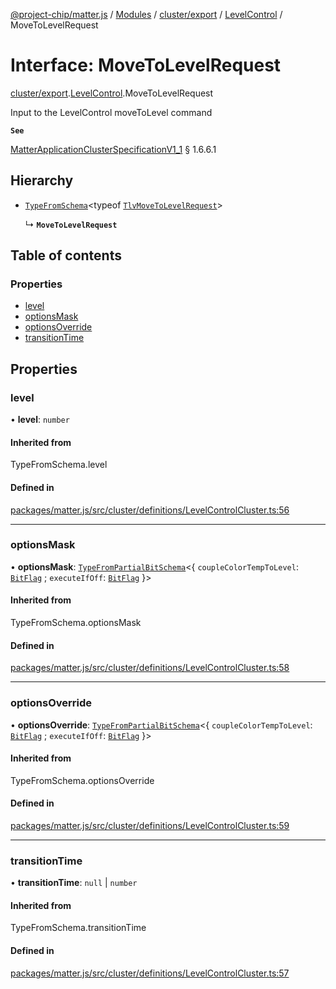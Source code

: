 [@project-chip/matter.js](../README.md) / [Modules](../modules.md) / [cluster/export](../modules/cluster_export.md) / [LevelControl](../modules/cluster_export.LevelControl.md) / MoveToLevelRequest

# Interface: MoveToLevelRequest

[cluster/export](../modules/cluster_export.md).[LevelControl](../modules/cluster_export.LevelControl.md).MoveToLevelRequest

Input to the LevelControl moveToLevel command

**`See`**

[MatterApplicationClusterSpecificationV1_1](spec_export.MatterApplicationClusterSpecificationV1_1.md) § 1.6.6.1

## Hierarchy

- [`TypeFromSchema`](../modules/tlv_export.md#typefromschema)\<typeof [`TlvMoveToLevelRequest`](../modules/cluster_export.LevelControl.md#tlvmovetolevelrequest)\>

  ↳ **`MoveToLevelRequest`**

## Table of contents

### Properties

- [level](cluster_export.LevelControl.MoveToLevelRequest.md#level)
- [optionsMask](cluster_export.LevelControl.MoveToLevelRequest.md#optionsmask)
- [optionsOverride](cluster_export.LevelControl.MoveToLevelRequest.md#optionsoverride)
- [transitionTime](cluster_export.LevelControl.MoveToLevelRequest.md#transitiontime)

## Properties

### level

• **level**: `number`

#### Inherited from

TypeFromSchema.level

#### Defined in

[packages/matter.js/src/cluster/definitions/LevelControlCluster.ts:56](https://github.com/project-chip/matter.js/blob/3adaded6/packages/matter.js/src/cluster/definitions/LevelControlCluster.ts#L56)

___

### optionsMask

• **optionsMask**: [`TypeFromPartialBitSchema`](../modules/schema_export.md#typefrompartialbitschema)\<\{ `coupleColorTempToLevel`: [`BitFlag`](../modules/schema_export.md#bitflag) ; `executeIfOff`: [`BitFlag`](../modules/schema_export.md#bitflag)  }\>

#### Inherited from

TypeFromSchema.optionsMask

#### Defined in

[packages/matter.js/src/cluster/definitions/LevelControlCluster.ts:58](https://github.com/project-chip/matter.js/blob/3adaded6/packages/matter.js/src/cluster/definitions/LevelControlCluster.ts#L58)

___

### optionsOverride

• **optionsOverride**: [`TypeFromPartialBitSchema`](../modules/schema_export.md#typefrompartialbitschema)\<\{ `coupleColorTempToLevel`: [`BitFlag`](../modules/schema_export.md#bitflag) ; `executeIfOff`: [`BitFlag`](../modules/schema_export.md#bitflag)  }\>

#### Inherited from

TypeFromSchema.optionsOverride

#### Defined in

[packages/matter.js/src/cluster/definitions/LevelControlCluster.ts:59](https://github.com/project-chip/matter.js/blob/3adaded6/packages/matter.js/src/cluster/definitions/LevelControlCluster.ts#L59)

___

### transitionTime

• **transitionTime**: ``null`` \| `number`

#### Inherited from

TypeFromSchema.transitionTime

#### Defined in

[packages/matter.js/src/cluster/definitions/LevelControlCluster.ts:57](https://github.com/project-chip/matter.js/blob/3adaded6/packages/matter.js/src/cluster/definitions/LevelControlCluster.ts#L57)
